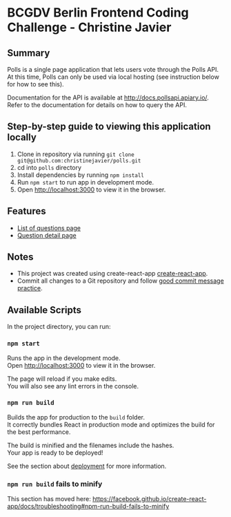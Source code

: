 # BCGDV Berlin Frontend Coding Challenge - Christine Javier

## Summary

Polls is a single page application that lets users vote through the Polls
API.
At this time, Polls can only be used via local hosting (see instruction below for how to see this).

Documentation for the API is available at http://docs.pollsapi.apiary.io/.
Refer to the documentation for details on how to query the API.

## Step-by-step guide to viewing this application locally
1. Clone in repository via running `git clone git@github.com:christinejavier/polls.git`
2. cd into `polls` directory
3. Install dependencies by running `npm install`
4. Run `npm start` to run app in development mode.
5. Open [http://localhost:3000](http://localhost:3000) to view it in the browser.

## Features

- [List of questions page](http://pasteboard.co/8AReDrPvo.jpg)
- [Question detail page](http://pasteboard.co/8ARC7212L.jpg)

## Notes

- This project was created using create-react-app
  [create-react-app](https://github.com/facebookincubator/create-react-app).
- Commit all changes to a Git repository and follow
  [good commit message practice](https://chris.beams.io/posts/git-commit/).


## Available Scripts

In the project directory, you can run:

### `npm start`

Runs the app in the development mode.<br>
Open [http://localhost:3000](http://localhost:3000) to view it in the browser.

The page will reload if you make edits.<br>
You will also see any lint errors in the console.

### `npm run build`

Builds the app for production to the `build` folder.<br>
It correctly bundles React in production mode and optimizes the build for the best performance.

The build is minified and the filenames include the hashes.<br>
Your app is ready to be deployed!

See the section about [deployment](https://facebook.github.io/create-react-app/docs/deployment) for more information.


### `npm run build` fails to minify

This section has moved here: https://facebook.github.io/create-react-app/docs/troubleshooting#npm-run-build-fails-to-minify
